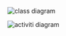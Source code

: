 ![class diagram](http://www.plantuml.com/plantuml/png/XPHHZjCm48RVSmehl7IbaWD4LRK8a029VQ1Sm6iFNRUE9uoTK8IuEwxRCB59QTxg-VxvPwpVVVH1KXWwM_LI7UKUHFt-r1DutnnyBLwzIv_uLOduAIkz5uH30Af-iq8XPUoyzeGQNd-3e5vk4V8m5gMgkZZLncaurLVt4OqMQTmtVRzwYDoLya2ZqKWJs2C5qOgFBi0UgD3k8WoKv9EUXY3z-TmeoCmKWQGlQTrCeD05Gck1VCOJxCtPvEsbVbPnSPJMQAuL8u0s_WFO7kXEHuL4W76zNI3ZzclXXWu8fz__6Zwb-gh0vhVSIMCNl3qu_JcMBjAvPJ73V97EQ6tXXoHOkXgIj5ClqCaLmVS1V5X7haVdOUtW5ChXxz5iUy43P-0PqVAL4m5-nIEurJFgdt7mJnxT0uFvLMKCU_WqoxHMkL4wowPELyoFIMoQHanH5R5_lTaC7hRREc8fw6qxfJksQfgj-8l72cStbqv84YWadvKN6oHq7lgsvQGNxMzZoOyVGYRxluepSbkLG5eOQ6wP67uv6LXo7FAytrmVkUmFAmEvmHsEjqlW5Ct2bu_Fq3LR6P8JyZ1crKTmUkZi7m00.png)

![activiti diagram](http://www.plantuml.com/plantuml/png/jO-nJWD134Jx_GehrKMYY2Zl2b9JmXUOtGaixDadstSIGlmx4O7aw10IXQMnDVEisNkmnJosz2bIVuTS7q0JekQgCgH-uLOBK-FpaMvTvMsJrGowwU_3gZnURK9V8D_h-v3gWRfpv4IvsL8yGQXxXMyJKGzPAbFXK2Tkb5K2Wg961JJ1SlM0vCeddC6d6Hxy9zu8SNw6_PfMiCne2-ZYlDxjXeJce4vqzR8nhLm5ZRnwOEIl8dufGWGfwJZryB-aDOLWflOpug5JsX_rFBOF.png)